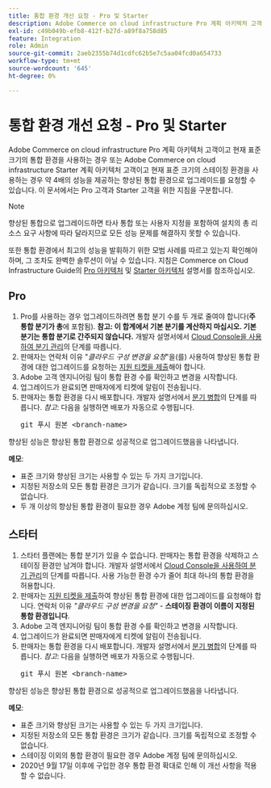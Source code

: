 ```yaml
---
title: 통합 환경 개선 요청 - Pro 및 Starter
description: Adobe Commerce on cloud infrastructure Pro 계획 아키텍처 고객이고 현재 표준 크기의 통합 환경을 사용하는 경우 또는 Adobe Commerce on cloud infrastructure Starter 계획 아키텍처 고객이고 현재 표준 크기의 스테이징 환경을 사용하는 경우 약 4배의 성능을 제공하는 향상된 통합 환경으로 업그레이드를 요청할 수 있습니다. 이 문서에서는 Pro 고객과 Starter 고객을 위한 지침을 구분합니다.
exl-id: c49b049b-efb8-412f-b27d-a89f8a758d85
feature: Integration
role: Admin
source-git-commit: 2aeb2355b74d1cdfc62b5e7c5aa04fcd0a654733
workflow-type: tm+mt
source-wordcount: '645'
ht-degree: 0%

---
```


# 통합 환경 개선 요청 - Pro 및 Starter

Adobe Commerce on cloud infrastructure Pro 계획 아키텍처 고객이고 현재 표준 크기의 통합 환경을 사용하는 경우 또는 Adobe Commerce on cloud infrastructure Starter 계획 아키텍처 고객이고 현재 표준 크기의 스테이징 환경을 사용하는 경우 약 4배의 성능을 제공하는 향상된 통합 환경으로 업그레이드를 요청할 수 있습니다. 이 문서에서는 Pro 고객과 Starter 고객을 위한 지침을 구분합니다.

>[!NOTE]
>
> 향상된 통합으로 업그레이드하면 타사 통합 또는 사용자 지정을 포함하여 설치의 총 리소스 요구 사항에 따라 달라지므로 모든 성능 문제를 해결하지 못할 수 있습니다.
>
> 또한 통합 환경에서 최고의 성능을 발휘하기 위한 모범 사례를 따르고 있는지 확인해야 하며, 그 조차도 완벽한 솔루션이 아닐 수 있습니다. 지침은 Commerce on Cloud Infrastructure Guide의 [Pro 아키텍처](https://experienceleague.adobe.com/ko/docs/commerce-cloud-service/user-guide/architecture/pro-architecture#integration-environment) 및 [Starter 아키텍처](https://experienceleague.adobe.com/ko/docs/commerce-cloud-service/user-guide/architecture/starter-architecture#staging-environment) 설명서를 참조하십시오.

## Pro

1. Pro를 사용하는 경우 업그레이드하려면 통합 분기 수를 두 개로 줄여야 합니다(**주 통합 분기가 총**&#x200B;에 포함됨). **참고: 이 합계에서 기본 분기를 계산하지 마십시오. 기본 분기는 통합 분기로 간주되지 않습니다.** 개발자 설명서에서 [Cloud Console을 사용하여 분기 관리](https://experienceleague.adobe.com/docs/commerce-cloud-service/user-guide/project/console-branches.html?lang=ko)의 단계를 따릅니다.
1. 판매자는 연락처 이유 &quot;*클라우드 구성 변경을 요청*&quot;을(를) 사용하여 향상된 통합 환경에 대한 업그레이드를 요청하는 [지원 티켓을 제출](/help/help-center-guide/help-center/magento-help-center-user-guide.md#submit-ticket)해야 합니다.
1. Adobe 고객 엔지니어링 팀이 통합 환경 수를 확인하고 변경을 시작합니다.
1. 업그레이드가 완료되면 판매자에게 티켓에 알림이 전송됩니다.
1. 판매자는 통합 환경을 다시 배포합니다. 개발자 설명서에서 [분기 병합](https://experienceleague.adobe.com/ko/docs/commerce-cloud-service/user-guide/develop/cli-branches#merge-a-branch)의 단계를 따릅니다. *참고*: 다음을 실행하면 배포가 자동으로 수행됩니다. <pre>git 푸시 원본 &lt;branch-name></pre>

향상된 성능은 향상된 통합 환경으로 성공적으로 업그레이드했음을 나타냅니다.

**메모**:

* 표준 크기와 향상된 크기는 사용할 수 있는 두 가지 크기입니다.
* 지정된 저장소의 모든 통합 환경은 크기가 같습니다. 크기를 독립적으로 조정할 수 없습니다.
* 두 개 이상의 향상된 통합 환경이 필요한 경우 Adobe 계정 팀에 문의하십시오.

## 스타터

1. 스타터 플랜에는 통합 분기가 있을 수 없습니다. 판매자는 통합 환경을 삭제하고 스테이징 환경만 남겨야 합니다. 개발자 설명서에서 [Cloud Console을 사용하여 분기 관리](https://experienceleague.adobe.com/docs/commerce-cloud-service/user-guide/project/console-branches.html?lang=ko)의 단계를 따릅니다. 사용 가능한 환경 수가 줄어 최대 하나의 통합 환경을 허용합니다.
1. 판매자는 [지원 티켓을 제출](/help/help-center-guide/help-center/magento-help-center-user-guide.md#submit-ticket)하여 향상된 통합 환경에 대한 업그레이드를 요청해야 합니다. 연락처 이유 *&quot;클라우드 구성 변경을 요청&quot;* - **스테이징 환경이 이름이 지정된 통합 환경입니다**.
1. Adobe 고객 엔지니어링 팀이 통합 환경 수를 확인하고 변경을 시작합니다.
1. 업그레이드가 완료되면 판매자에게 티켓에 알림이 전송됩니다.
1. 판매자는 통합 환경을 다시 배포합니다. 개발자 설명서에서 [분기 병합](https://experienceleague.adobe.com/ko/docs/commerce-cloud-service/user-guide/develop/cli-branches#merge-a-branch)의 단계를 따릅니다. *참고*: 다음을 실행하면 배포가 자동으로 수행됩니다. <pre>git 푸시 원본 &lt;branch-name></pre>

향상된 성능은 향상된 통합 환경으로 성공적으로 업그레이드했음을 나타냅니다.

**메모**:

* 표준 크기와 향상된 크기는 사용할 수 있는 두 가지 크기입니다.
* 지정된 저장소의 모든 통합 환경은 크기가 같습니다. 크기를 독립적으로 조정할 수 없습니다.
* 스테이징 이외의 통합 환경이 필요한 경우 Adobe 계정 팀에 문의하십시오.
* 2020년 9월 17일 이후에 구입한 경우 통합 환경 확대로 인해 이 개선 사항을 적용할 수 없습니다.
